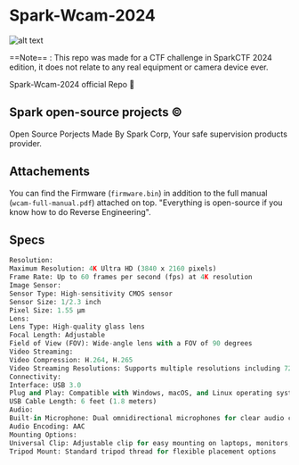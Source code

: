 # Spark-Wcam-2024
![alt text](https://i.imgur.com/eX2PbDe.png)

==Note== : This repo was made for a CTF challenge in SparkCTF 2024 edition, it does not relate to any real equipment or camera device ever.

Spark-Wcam-2024 official Repo 🎦
## Spark open-source projects © 
Open Source Porjects Made By Spark Corp, Your safe supervision products provider.
## Attachements
You can find the Firmware (`firmware.bin`) in addition to the full manual (`wcam-full-manual.pdf`) attached on top. 
"Everything is open-source if you know how to do Reverse Engineering". 
## Specs
```python
Resolution:
Maximum Resolution: 4K Ultra HD (3840 x 2160 pixels)
Frame Rate: Up to 60 frames per second (fps) at 4K resolution
Image Sensor:
Sensor Type: High-sensitivity CMOS sensor
Sensor Size: 1/2.3 inch
Pixel Size: 1.55 µm
Lens:
Lens Type: High-quality glass lens
Focal Length: Adjustable
Field of View (FOV): Wide-angle lens with a FOV of 90 degrees
Video Streaming:
Video Compression: H.264, H.265
Video Streaming Resolutions: Supports multiple resolutions including 720p, 1080p, and 4K
Connectivity:
Interface: USB 3.0
Plug and Play: Compatible with Windows, macOS, and Linux operating systems
USB Cable Length: 6 feet (1.8 meters)
Audio:
Built-in Microphone: Dual omnidirectional microphones for clear audio capture
Audio Encoding: AAC
Mounting Options:
Universal Clip: Adjustable clip for easy mounting on laptops, monitors, or tripods
Tripod Mount: Standard tripod thread for flexible placement options
```
